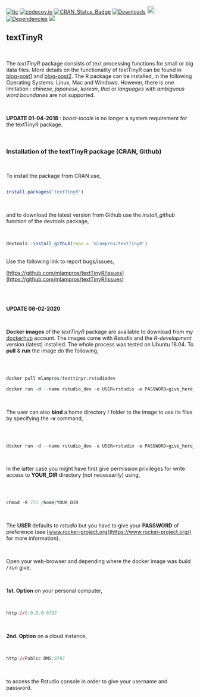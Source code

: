 
[![tic](https://github.com/mlampros/textTinyR/workflows/tic/badge.svg?branch=master)](https://github.com/mlampros/textTinyR/actions)
[![codecov.io](https://codecov.io/github/mlampros/textTinyR/coverage.svg?branch=master)](https://codecov.io/github/mlampros/textTinyR?branch=master)
[![CRAN_Status_Badge](http://www.r-pkg.org/badges/version/textTinyR)](http://cran.r-project.org/package=textTinyR)
[![Downloads](http://cranlogs.r-pkg.org/badges/grand-total/textTinyR?color=blue)](http://www.r-pkg.org/pkg/textTinyR)
<a href="https://www.buymeacoffee.com/VY0x8snyh" target="_blank"><img src="https://www.buymeacoffee.com/assets/img/custom_images/orange_img.png" alt="Buy Me A Coffee" height="21px" ></a>
[![Dependencies](https://tinyverse.netlify.com/badge/textTinyR)](https://cran.r-project.org/package=textTinyR)
[![](https://img.shields.io/docker/automated/mlampros/texttinyr.svg)](https://hub.docker.com/r/mlampros/texttinyr)


## textTinyR
<br>

The *textTinyR* package consists of text processing functions for small or big data files. More details on the functionality of textTinyR can be found in [blog-post1](http://mlampros.github.io/2017/01/05/textTinyR_package/) and [blog-post2](http://mlampros.github.io/2018/04/04/extending_textTinyR_package/). The R package can be installed, in the following Operating Systems: Linux, Mac and Windows. However, there is one limitation : *chinese*, *japanese*, *korean*, *thai* or *languages with ambiguous word boundaries* are not supported.


<br>


**UPDATE 01-04-2018** : *boost-locale* is no longer a system requirement for the textTinyR package.


<br>


### **Installation of the textTinyR package (CRAN, Github)**

<br>

To install the package from CRAN use, 

```R

install.packages('textTinyR')


```
<br>

and to download the latest version from Github use the *install_github* function of the devtools package,
<br><br>

```R

devtools::install_github(repo = 'mlampros/textTinyR')


```
<br>
Use the following link to report bugs/issues,
<br>

[https://github.com/mlampros/textTinyR/issues](https://github.com/mlampros/textTinyR/issues)

<br><br>


**UPDATE 06-02-2020**

<br>

**Docker images** of the *textTinyR* package are available to download from my [dockerhub](https://hub.docker.com/r/mlampros/texttinyr) account. The images come with *Rstudio* and the *R-development* version (latest) installed. The whole process was tested on Ubuntu 18.04. To **pull** & **run** the image do the following,

<br>

```R

docker pull mlampros/texttinyr:rstudiodev

docker run -d --name rstudio_dev -e USER=rstudio -e PASSWORD=give_here_your_password --rm -p 8787:8787 mlampros/texttinyr:rstudiodev

```

<br>

The user can also **bind** a home directory / folder to the image to use its files by specifying the **-v** command,

<br>

```R

docker run -d --name rstudio_dev -e USER=rstudio -e PASSWORD=give_here_your_password --rm -p 8787:8787 -v /home/YOUR_DIR:/home/rstudio/YOUR_DIR mlampros/texttinyr:rstudiodev


```

<br>

In the latter case you might have first give permission privileges for write access to **YOUR_DIR** directory (not necessarily) using,

<br>

```R

chmod -R 777 /home/YOUR_DIR


```

<br>

The **USER** defaults to *rstudio* but you have to give your **PASSWORD** of preference (see [www.rocker-project.org](https://www.rocker-project.org/) for more information).

<br>

Open your web-browser and depending where the docker image was *build / run* give, 

<br>

**1st. Option** on your personal computer,

<br>

```R
http://0.0.0.0:8787 

```

<br>

**2nd. Option** on a cloud instance, 

<br>

```R
http://Public DNS:8787

```

<br>

to access the Rstudio console in order to give your username and password.

<br>

